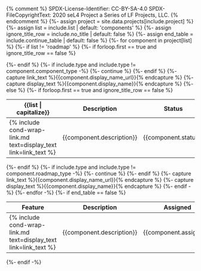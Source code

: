 {% comment %}
SPDX-License-Identifier: CC-BY-SA-4.0
SPDX-FileCopyrightText: 2020 seL4 Project a Series of LF Projects, LLC.
{% endcomment %}
{%- assign project = site.data.projects[include.project] %}
{%- assign list = include.list | default: 'components' %}
{%- assign ignore_title_row = include.no_title | default: false %}
{%- assign end_table = include.continue_table | default: false %}
{%- for component in project[list] %}
  {%- if list != 'roadmap' %}
    {%- if forloop.first == true and ignore_title_row == false %}
<table>
    <thead>
        <tr>
            <th>{{list | capitalize}}</th>
            <th>Description</th>
            <th>Status</th>
        </tr>
    </thead>
    <tbody>
    {%- endif %}
    {%- if include.type and include.type != component.component_type -%}
        {%- continue %}
    {%- endif %}
{%- capture link_text %}{{component.display_name_url}}{% endcapture %}
{%- capture display_text %}{{component.display_name}}{% endcapture %}
        <tr>
            <td>{% include cond-wrap-link.md text=display_text link=link_text %}</td>
            <td>{{component.description}}</td>
            <td>{{component.status}}</td>
        </tr>
  {%- else %}
    {%- if forloop.first == true and ignore_title_row == false %}
<table class="table">
    <thead>
        <tr>
            <th>Feature</th>
            <th>Description</th>
            <th>Assigned</th>
            <th>Status</th>
        </tr>
    </thead>
    <tbody>
    {%- endif %}
    {%- if include.type and include.type != component.roadmap_type -%}
        {%- continue %}
    {%- endif %}
{%- capture link_text %}{{component.display_name_url}}{% endcapture %}
{%- capture display_text %}{{component.display_name}}{% endcapture %}
        <tr class="{{component.presentation_style}}">
            <td>{% include cond-wrap-link.md text=display_text link=link_text %}</td>
            <td>{{component.description}}</td>
            <td>{{component.assigned}}</td>
            <td>{{component.status}}</td>
        </tr>
  {%- endif -%}
{%- endfor -%}
{%- if end_table == false %}
    </tbody>
</table>
{%- endif -%}
